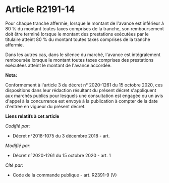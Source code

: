 # Article R2191-14

Pour chaque tranche affermie, lorsque le montant de l'avance est inférieur à 80 % du montant toutes taxes comprises de la
tranche, son remboursement doit être terminé lorsque le montant des prestations exécutées par le titulaire atteint 80 % du
montant toutes taxes comprises de la tranche affermie.

Dans les autres cas, dans le silence du marché, l'avance est intégralement remboursée lorsque le montant toutes taxes
comprises des prestations exécutées atteint le montant de l'avance accordée.

**Nota:**

Conformément à l'article 3 du décret n° 2020-1261 du 15 octobre 2020, ces dispositions dans leur rédaction résultant du
présent décret s'appliquent aux marchés publics pour lesquels une consultation est engagée ou un avis d'appel à la
concurrence est envoyé à la publication à compter de la date d'entrée en vigueur du présent décret.

**Liens relatifs à cet article**

_Codifié par_:

  - Décret n°2018-1075 du 3 décembre 2018 - art.

_Modifié par_:

  - Décret n°2020-1261 du 15 octobre 2020 - art. 1

_Cité par_:

  - Code de la commande publique - art. R2391-9 (V)
